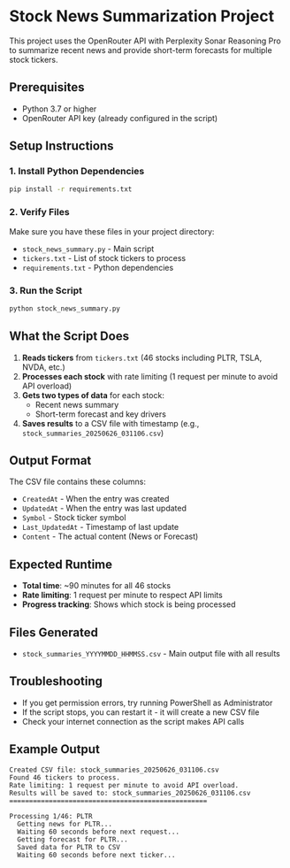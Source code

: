 # Stock News Summarization Project

This project uses the OpenRouter API with Perplexity Sonar Reasoning Pro to summarize recent news and provide short-term forecasts for multiple stock tickers.

## Prerequisites

- Python 3.7 or higher
- OpenRouter API key (already configured in the script)

## Setup Instructions

### 1. Install Python Dependencies

```bash
pip install -r requirements.txt
```

### 2. Verify Files

Make sure you have these files in your project directory:
- `stock_news_summary.py` - Main script
- `tickers.txt` - List of stock tickers to process
- `requirements.txt` - Python dependencies

### 3. Run the Script

```bash
python stock_news_summary.py
```

## What the Script Does

1. **Reads tickers** from `tickers.txt` (46 stocks including PLTR, TSLA, NVDA, etc.)
2. **Processes each stock** with rate limiting (1 request per minute to avoid API overload)
3. **Gets two types of data** for each stock:
   - Recent news summary
   - Short-term forecast and key drivers
4. **Saves results** to a CSV file with timestamp (e.g., `stock_summaries_20250626_031106.csv`)

## Output Format

The CSV file contains these columns:
- `CreatedAt` - When the entry was created
- `UpdatedAt` - When the entry was last updated
- `Symbol` - Stock ticker symbol
- `Last_UpdatedAt` - Timestamp of last update
- `Content` - The actual content (News or Forecast)

## Expected Runtime

- **Total time**: ~90 minutes for all 46 stocks
- **Rate limiting**: 1 request per minute to respect API limits
- **Progress tracking**: Shows which stock is being processed

## Files Generated

- `stock_summaries_YYYYMMDD_HHMMSS.csv` - Main output file with all results

## Troubleshooting

- If you get permission errors, try running PowerShell as Administrator
- If the script stops, you can restart it - it will create a new CSV file
- Check your internet connection as the script makes API calls

## Example Output

```
Created CSV file: stock_summaries_20250626_031106.csv
Found 46 tickers to process.
Rate limiting: 1 request per minute to avoid API overload.
Results will be saved to: stock_summaries_20250626_031106.csv
==================================================

Processing 1/46: PLTR
  Getting news for PLTR...
  Waiting 60 seconds before next request...
  Getting forecast for PLTR...
  Saved data for PLTR to CSV
  Waiting 60 seconds before next ticker... 